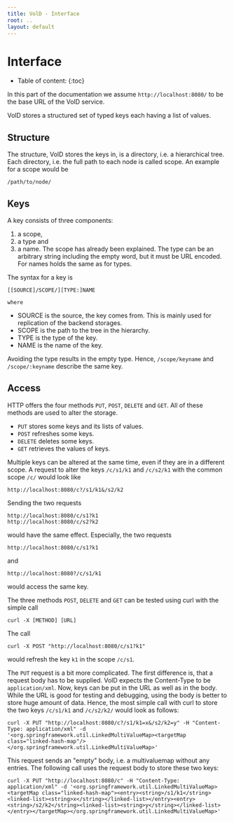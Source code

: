 ```yaml
---
title: VolD - Interface
root: ..
layout: default
---
```



Interface
=========

* Table of content:
{:toc}

In this part of the documentation we assume `http://localhost:8080/` to be the base URL of the VolD service.

VolD stores a structured set of typed keys each having a list of values.

Structure
---------

The structure, VolD stores the keys in, is a directory, i.e. a hierarchical tree.
Each directory, i.e. the full path to each node is called scope.
An example for a scope would be

    /path/to/node/

Keys
----

A key consists of three components:
1. a scope,
2. a type and
3. a name.
The scope has already been explained.
The type can be an arbitrary string including the empty word, but it must be URL encoded.
For names holds the same as for types.


The syntax for a key is

    [[SOURCE]/SCOPE/][TYPE:]NAME

    where
* SOURCE is the source, the key comes from. This is mainly used for replication of the backend storages.
* SCOPE is the path to the tree in the hierarchy.
* TYPE is the type of the key.
* NAME is the name of the key.

Avoiding the type results in the empty type.
Hence, `/scope/keyname` and `/scope/:keyname` describe the same key.

Access
------

HTTP offers the four methods `PUT`, `POST`, `DELETE` and `GET`.
All of these methods are used to alter the storage.
* `PUT` stores some keys and its lists of values.
* `POST` refreshes some keys.
* `DELETE` deletes some keys.
* `GET` retrieves the values of keys.

Multiple keys can be altered at the same time, even if they are in a different scope.
A request to alter the keys `/c/s1/k1` and `/c/s2/k1` with the common scope `/c/` would look like

    http://localhost:8080/c?/s1/k1&/s2/k2

Sending the two requests

    http://localhost:8080/c/s1?k1
    http://localhost:8080/c/s2?k2

would have the same effect.
Especially, the two requests

    http://localhost:8080/c/s1?k1

and

    http://localhost:8080?/c/s1/k1

would access the same key.

The three methods `POST`, `DELETE` and `GET` can be tested using curl with the simple call

    curl -X [METHOD] [URL]

The call

    curl -X POST "http://localhost:8080/c/s1?k1"

would refresh the key `k1` in the scope `/c/s1`.

The `PUT` request is a bit more complicated.
The first difference is, that a request body has to be supplied.
VolD expects the Content-Type to be `application/xml`.
Now, keys can be put in the URL as well as in the body.
While the URL is good for testing and debugging, using the body is better to store huge amount of data.
Hence, the most simple call with curl to store the two keys `/c/s1/k1` and `/c/s2/k2/` would look as follows:

    curl -X PUT "http://localhost:8080/c?/s1/k1=x&/s2/k2=y" -H "Content-Type: application/xml" -d '<org.springframework.util.LinkedMultiValueMap><targetMap class="linked-hash-map"/></org.springframework.util.LinkedMultiValueMap>'

This request sends an "empty" body, i.e. a multivaluemap without any entries.
The following call uses the request body to store these two keys:

    curl -X PUT "http://localhost:8080/c" -H "Content-Type: application/xml" -d '<org.springframework.util.LinkedMultiValueMap><targetMap class="linked-hash-map"><entry><string>/s1/k1</string><linked-list><string>x</string></linked-list></entry><entry><string>/s2/k2</string><linked-list><string>y</string></linked-list></entry></targetMap></org.springframework.util.LinkedMultiValueMap>'



